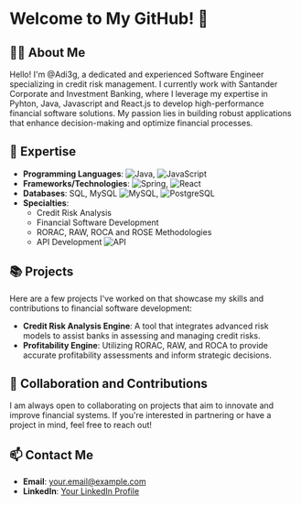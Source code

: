 # Welcome to My GitHub! 👋

## 🙋‍♂️ About Me
Hello! I'm @Adi3g, a dedicated and experienced Software Engineer specializing in credit risk management. I currently work with Santander Corporate and Investment Banking, where I leverage my expertise in Pyhton, Java, Javascript and React.js to develop high-performance financial software solutions. My passion lies in building robust applications that enhance decision-making and optimize financial processes.

## 💼 Expertise
- **Programming Languages**: ![Java](https://img.icons8.com/color/48/000000/java-coffee-cup-logo.png), ![JavaScript](https://img.icons8.com/color/48/000000/javascript.png)
- **Frameworks/Technologies**:  ![Spring](https://img.icons8.com/color/48/000000/spring-logo.png), ![React](https://img.icons8.com/plasticine/100/000000/react.png)
- **Databases**: SQL, MySQL ![MySQL](https://img.icons8.com/color/48/000000/mysql-logo.png), ![PostgreSQL](https://img.icons8.com/color/48/000000/postgreesql.png)
- **Specialties**:
  - Credit Risk Analysis
  - Financial Software Development
  - RORAC, RAW, ROCA and ROSE Methodologies
  - API Development ![API](https://img.icons8.com/nolan/64/api-settings.png)

## 📚 Projects
Here are a few projects I've worked on that showcase my skills and contributions to financial software development:
- **Credit Risk Analysis Engine**: A tool that integrates advanced risk models to assist banks in assessing and managing credit risks.
- **Profitability Engine**: Utilizing RORAC, RAW, and ROCA to provide accurate profitability assessments and inform strategic decisions.

## 🤝 Collaboration and Contributions
I am always open to collaborating on projects that aim to innovate and improve financial systems. If you're interested in partnering or have a project in mind, feel free to reach out!

## 📫 Contact Me
- **Email**: [your.email@example.com](mailto:contact@adi3g.com)
- **LinkedIn**: [Your LinkedIn Profile](https://www.linkedin.com/in/adib-grouz)
